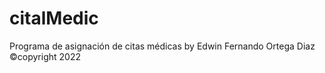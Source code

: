 # citalMedic
Programa de asignación de citas médicas
by Edwin Fernando Ortega Diaz 
©copyright 2022

